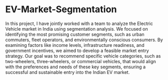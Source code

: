 # EV-Market-Segmentation
In this project, I have jointly worked with a team to analyze the Electric Vehicle market in India using segmentation analysis. We focused on identifying the most promising customer segments, such as urban commuters, fleet operators, and environmentally conscious consumers. By examining factors like income levels, infrastructure readiness, and government incentives, we aimed to develop a feasible market entry strategy. Our goal was to recommend specific vehicle categories, such as two-wheelers, three-wheelers, or commercial vehicles, that would align with the preferences and needs of these key segments, ensuring a successful and sustainable entry into the Indian EV market.
